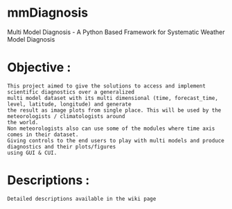 mmDiagnosis
===========

Multi Model Diagnosis - A Python Based Framework for Systematic Weather Model Diagnosis


Objective :
===========
    This project aimed to give the solutions to access and implement scientific diagnostics over a generalized 
    multi model dataset with its multi dimensional (time, forecast_time, level, latitude, longitude) and generate 
    the result as image plots from single place. This will be used by the meteorologists / climatologists around 
    the world. 
    Non meteorologists also can use some of the modules where time axis comes in their dataset. 
    Giving controls to the end users to play with multi models and produce diagnostics and their plots/figures 
    using GUI & CUI.


Descriptions :
=============
        
    Detailed descriptions available in the wiki page
